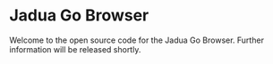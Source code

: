 # Jadua Go Browser
Welcome to the open source code for the Jadua Go Browser. Further information will be released shortly.
